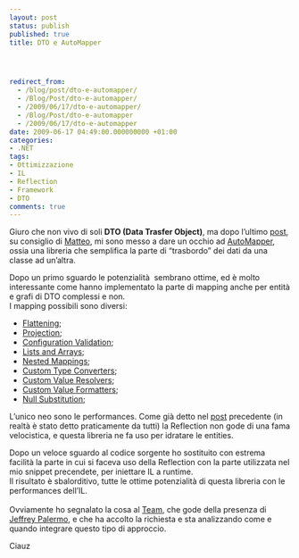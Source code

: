 ```yaml
---
layout: post
status: publish
published: true
title: DTO e AutoMapper




redirect_from: 
  - /blog/post/dto-e-automapper/
  - /Blog/Post/dto-e-automapper/
  - /2009/06/17/dto-e-automapper/
  - /Blog/Post/dto-e-automapper
  - /2009/06/17/dto-e-automapper
date: 2009-06-17 04:49:00.000000000 +01:00
categories:
- .NET
tags:
- Ottimizzazione
- IL
- Reflection
- Framework
- DTO
comments: true
---
```

<p>Giuro che non vivo di soli <strong>DTO (Data Trasfer Object)</strong>, ma dopo l’ultimo <a href="http://imperugo.tostring.it/Blog/Post/DTO-IL-e-Reflection-nelle-nostre-applicazioni" target="_blank">post</a>, su consiglio di <a href="http://blogs.ugidotnet.org/bmatte/Default.aspx" rel="nofollow" target="_blank">Matteo</a>, mi sono messo a dare un occhio ad <a href="http://automapper.codeplex.com/" rel="nofollow" target="_blank">AutoMapper</a>, ossia una libreria che semplifica la parte di “trasbordo” dei dati da una classe ad un’altra.</p>  <p>Dopo un primo sguardo le potenzialità&#160; sembrano ottime, ed è molto interessante come hanno implementato la parte di mapping anche per entità e grafi di DTO complessi e non.    <br />I mapping possibili sono diversi:</p>  <ul>   <li><a href="http://automapper.codeplex.com/Wiki/View.aspx?title=Flattening" rel="nofollow" target="_blank">Flattening</a>; </li>    <li><a href="http://automapper.codeplex.com/Wiki/View.aspx?title=Projection" rel="nofollow" target="_blank">Projection</a>; </li>    <li><a href="http://automapper.codeplex.com/Wiki/View.aspx?title=Configuration%20Validation" rel="nofollow" target="_blank">Configuration Validation</a>; </li>    <li><a href="http://automapper.codeplex.com/Wiki/View.aspx?title=Lists%20and%20Arrays" rel="nofollow" target="_blank">Lists and Arrays</a>; </li>    <li><a href="http://automapper.codeplex.com/Wiki/View.aspx?title=Nested%20Mappings" rel="nofollow" target="_blank">Nested Mappings</a>; </li>    <li><a href="http://automapper.codeplex.com/Wiki/View.aspx?title=Custom%20Type%20Converters" rel="nofollow" target="_blank">Custom Type Converters</a>; </li>    <li><a href="http://automapper.codeplex.com/Wiki/View.aspx?title=Custom%20Value%20Resolvers" rel="nofollow" target="_blank">Custom Value Resolvers</a>; </li>    <li><a href="http://automapper.codeplex.com/Wiki/View.aspx?title=Custom%20Value%20Formatters" rel="nofollow" target="_blank">Custom Value Formatters</a>; </li>    <li><a href="http://automapper.codeplex.com/Wiki/View.aspx?title=Null%20Substitution" rel="nofollow" target="_blank">Null Substitution</a>;</li> </ul>  <p>L’unico neo sono le performances. Come già detto nel <a href="http://imperugo.tostring.it/Blog/Post/DTO-IL-e-Reflection-nelle-nostre-applicazioni" target="_blank">post</a> precedente (in realtà è stato detto praticamente da tutti) la Reflection non gode di una fama velocistica, e questa libreria ne fa uso per idratare le entities.</p>  <p>Dopo un veloce sguardo al codice sorgente ho sostituito con estrema facilità la parte in cui si faceva uso della Reflection con la parte utilizzata nel mio snippet precendete, per iniettare IL a runtime.    <br />Il risultato è sbalorditivo, tutte le ottime potenzialità di questa libreria con le performances dell’IL.     <br />    <br />Ovviamente ho segnalato la cosa al <a href="http://automapper.codeplex.com/People/ProjectPeople.aspx" rel="nofollow" target="_blank">Team</a>, che gode della presenza di <a href="http://jeffreypalermo.com/" rel="nofollow" target="_blank">Jeffrey Palermo</a>, e che ha accolto la richiesta e sta analizzando come e quando integrare questo tipo di approccio.</p>  <p>Ciauz</p>
